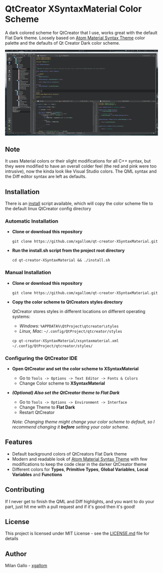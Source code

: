 # QtCreator XSyntaxMaterial Color Scheme
A dark colored scheme for QtCreator that I use, works great with the default Flat Dark theme.
Loosely based on [Atom Material Syntax Theme](https://atom.io/themes/atom-material-syntax) color palette and the defaults of Qt Creator Dark color scheme.

![XSyntaxMaterial Look](screenshot.png)

## Note
It uses Material colors or their slight modifications for all C++ syntax, but they were modified to have an overall colder feel (the red and pink were too intrusive), now the kinda look like Visual Studio colors.
The QML syntax and the Diff editor syntax are left as defaults.

## Installation

There is an [install](install.sh) script available, which will copy the color scheme file to the default linux QtCreator config directory

### Automatic Installation
- **Clone or download this repository**

  `git clone https://github.com/xgallom/qt-creator-XSyntaxMaterial.git`

- **Run the install.sh script from the project root directory**

  `cd qt-creator-XSyntaxMaterial && ./install.sh`

### Manual Installation
- **Clone or download this repository**

  `git clone https://github.com/xgallom/qt-creator-XSyntaxMaterial.git`

- **Copy the color scheme to QtCreators styles directory**

  QtCreator stores styles in different locations on different operating systems:
  - *Windows:* `%APPDATA%\QtProject\qtcreator\styles`
  - *Linux, Mac:* `~/.config/QtProject/qtcreator/styles`

  `cp qt-creator-XSyntaxMaterial/xsyntaxmaterial.xml ~/.config/QtProject/qtcreator/styles/`

### Configuring the QtCreator IDE
- **Open QtCreator and set the color scheme to XSyntaxMaterial**

  - Go to `Tools -> Options -> Text Editor -> Fonts & Colors`
  - Change Color scheme to **XSyntaxMaterial**

- **_(Optional) Also set the QtCreator theme to Flat Dark_**

  - Go to `Tools -> Options -> Environment -> Interface`
  - Change Theme to **Flat Dark**
  - Restart QtCreator

  _Note: Changing theme might change your color scheme to default,
  so I recommend changing it **before** setting your color scheme._

## Features
- Default background colors of QtCreators Flat Dark theme
- Modern and readable look of [Atom Material Syntax Theme](https://atom.io/themes/atom-material-syntax) with few modifications to keep the code clear in the darker QtCreator theme
- Different colors for **Types**, **Primitive Types**, **Global Variables**, **Local Variables** and **Functions**

## Contributing
If I never get to finish the QML and Diff highlights, and you want to do your part, just hit me with a pull request and if it's good then it's good!

## License
This project is licensed under MIT License - see the [LICENSE.md](LICENSE.md) file for details

## Author
Milan Gallo - [xgallom](https://github.com/xgallom)

